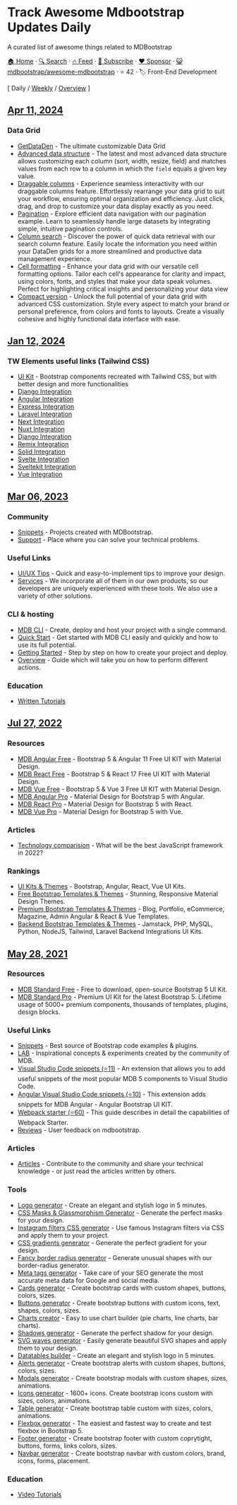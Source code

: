 # Track Awesome Mdbootstrap Updates Daily

A curated list of awesome things related to MDBootstrap

[🏠 Home](/README.md) · [🔍 Search](https://www.trackawesomelist.com/search/) · [🔥 Feed](https://www.trackawesomelist.com/mdbootstrap/awesome-mdbootstrap/rss.xml) · [📮 Subscribe](https://trackawesomelist.us17.list-manage.com/subscribe?u=d2f0117aa829c83a63ec63c2f&id=36a103854c) · [❤️  Sponsor](https://github.com/sponsors/theowenyoung) · [😺 mdbootstrap/awesome-mdbootstrap](https://github.com/mdbootstrap/awesome-mdbootstrap) · ⭐ 42 · 🏷️ Front-End Development

[ Daily / [Weekly](/content/mdbootstrap/awesome-mdbootstrap/week/README.md) / [Overview](/content/mdbootstrap/awesome-mdbootstrap/readme/README.md) ]

## [Apr 11, 2024](/content/2024/04/11/README.md)

### Data Grid

*   [GetDataDen](https://getdataden.com/) - The ultimate customizable Data Grid
*   [Advanced data structure](https://getdataden.com/docs/grid/features/data-loader/#client-side-data-example) - The latest and most advanced data structure allows customizing each column (sort, width, resize, field) and matches values from each row to a column in which the `field` equals a given key value.
*   [Draggable columns](https://getdataden.com/docs/grid/features/drag-and-drop/#basic-section) - Experience seamless interactivity with our draggable columns feature. Effortlessly rearrange your data grid to suit your workflow, ensuring optimal organization and efficiency. Just click, drag, and drop to customize your data display exactly as you need.
*   [Pagination](https://getdataden.com/docs/grid/features/pagination/#basic-section) - Explore efficient data navigation with our pagination example. Learn to seamlessly handle large datasets by integrating simple, intuitive pagination controls.
*   [Column search](https://getdataden.com/docs/grid/features/filtering/header-filters/#basic-section) - Discover the power of quick data retrieval with our search column feature. Easily locate the information you need within your DataDen grids for a more streamlined and productive data management experience.
*   [Cell formatting](https://getdataden.com/docs/grid/layout/custom-css/#cell-formatting-section) - Enhance your data grid with our versatile cell formatting options. Tailor each cell's appearance for clarity and impact, using colors, fonts, and styles that make your data speak volumes. Perfect for highlighting critical insights and personalizing your data view
*   [Compact version](https://getdataden.com/docs/grid/layout/custom-css/) - Unlock the full potential of your data grid with advanced CSS customization. Style every aspect to match your brand or personal preference, from colors and fonts to layouts. Create a visually cohesive and highly functional data interface with ease.

## [Jan 12, 2024](/content/2024/01/12/README.md)

### TW Elements useful links (Tailwind CSS)

*   [UI Kit](https://tw-elements.com/) - Bootstrap components recreated with Tailwind CSS, but with better design and more functionalities
*   [Django Integration](https://tw-elements.com/docs/standard/integrations/django-integration/)
*   [Angular Integration](https://tw-elements.com/docs/standard/integrations/angular-integration/)
*   [Express Integration](https://tw-elements.com/docs/standard/integrations/express-integration/)
*   [Laravel Integration](https://tw-elements.com/docs/standard/integrations/laravel-integration/)
*   [Next Integration](https://tw-elements.com/docs/standard/integrations/next-integration/)
*   [Nuxt Integration](https://tw-elements.com/docs/standard/integrations/nuxt-integration/)
*   [Django Integration](https://tw-elements.com/docs/standard/integrations/react-integration/)
*   [Remix Integration](https://tw-elements.com/docs/standard/integrations/remix-integration/)
*   [Solid Integration](https://tw-elements.com/docs/standard/integrations/solid-integration/)
*   [Svelte Integration](https://tw-elements.com/docs/standard/integrations/svelte-integration/)
*   [Sveltekit Integration](https://tw-elements.com/docs/standard/integrations/sveltekit-integration/)
*   [Vue Integration](https://tw-elements.com/docs/standard/integrations/vue-integration/)

## [Mar 06, 2023](/content/2023/03/06/README.md)

### Community

*   [Snippets](https://mdbootstrap.com/snippets/?tag=community) - Projects created with MDBootstrap.
*   [Support](https://mdbootstrap.com/support/) - Place where you can solve your technical problems.

### Useful Links

*   [UI/UX Tips](https://mdbootstrap.com/docs/standard/customization/ui-ux-tips/) - Quick and easy-to-implement tips to improve your design.
*   [Services](https://mdbootstrap.com/services/) - We incorporate all of them in our own products, so our developers are uniquely experienced with these tools. We also use a variety of other solutions.

### CLI & hosting

*   [MDB CLI](https://mdbgo.com/) - Create, deploy and host your project with a single command.
*   [Quick Start](https://mdbgo.com/docs/getting-started/quick-start/) - Get started with MDB CLI easily and quickly and how to use its full potential.
*   [Getting Started](https://mdbgo.com/docs/getting-started/installation/) - Step by step on how to create your project and deploy.
*   [Overview](https://mdbgo.com/docs/getting-started/overview/) - Guide which will take you on how to perform different actions.

### Education

*   [Written Tutorials](https://mdbootstrap.com/learn/mdb-foundations/basics/introduction/)

## [Jul 27, 2022](/content/2022/07/27/README.md)

### Resources

*   [MDB Angular Free](https://mdbootstrap.com/docs/angular/) - Bootstrap 5 & Angular 11 Free UI KIT with Material Design.
*   [MDB React Free](https://mdbootstrap.com/docs/react/) - Bootstrap 5 & React 17 Free UI KIT with Material Design.
*   [MDB Vue Free](https://mdbootstrap.com/docs/vue/) - Bootstrap 5 & Vue 3 Free UI KIT with Material Design.
*   [MDB Angular Pro](https://mdbootstrap.com/docs/angular/pro/) - Material Design for Bootstrap 5 with Angular.
*   [MDB React Pro](https://mdbootstrap.com/docs/react/pro/) - Material Design for Bootstrap 5 with React.
*   [MDB Vue Pro](https://mdbootstrap.com/docs/vue/pro/) - Material Design for Bootstrap 5 with Vue.

### Articles

*   [Technology comparision](https://mdbootstrap.com/docs/technology-comparison/) - What will be the best JavaScript framework in 2022?

### Rankings

*   [UI Kits & Themes](https://mdbootstrap.com/publications/ui-kits/) - Bootstrap, Angular, React, Vue UI Kits.
*   [Free Bootstrap Templates & Themes](https://mdbootstrap.com/publications/free-templates/) - Stunning, Responsive Material Design Themes.
*   [Premium Bootstrap Templates & Themes](https://mdbootstrap.com/publications/templates/) - Blog, Portfolio, eCommerce, Magazine, Admin Angular & React & Vue Templates.
*   [Backend Bootstrap Templates & Themes](https://mdbootstrap.com/publications/backend/) - Jamstack, PHP, MySQL, Python, NodeJS, Tailwind, Laravel Backend Integrations UI Kits.

## [May 28, 2021](/content/2021/05/28/README.md)

### Resources

*   [MDB Standard Free](https://mdbootstrap.com/docs/standard/) - Free to download, open-source Bootstrap 5 UI Kit.
*   [MDB Standard Pro](https://mdbootstrap.com/docs/standard/pro/) - Premium UI Kit for the latest Bootstrap 5. Lifetime usage of 5000+ premium components, thousands of templates, plugins, design blocks.

### Useful Links

*   [Snippets](https://mdbootstrap.com/snippets/) - Best source of Bootstrap code examples & plugins.
*   [LAB](https://mdbootstrap.com/docs/standard/lab/) - Inspirational concepts & experiments created by the community of MDB.
*   [Visual Studio Code snippets (⭐11)](https://github.com/mdbootstrap/MDB-VSCode-snippets) - An extension that allows you to add useful snippets of the most popular MDB 5 components to Visual Studio Code.
*   [Angular Visual Studio Code snippets (⭐10)](https://github.com/mdbootstrap/mdb-angular-vscode-snippets) - This extension adds snippets for MDB Angular - Angular Bootstrap UI KIT.
*   [Webpack starter (⭐60)](https://github.com/mdbootstrap/mdb-webpack-starter) - This guide describes in detail the capabilities of Webpack Starter.
*   [Reviews](https://www.g2.com/products/material-design-for-bootstrap/reviews) - User feedback on mdbootstrap.

### Articles

*   [Articles](https://mdbootstrap.com/articles/) - Contribute to the community and share your technical knowledge - or just read the articles written by others.

### Tools

*   [Logo generator](https://mdbootstrap.com/docs/standard/tools/design/logo-generator/) - Create an elegant and stylish logo in 5 minutes.
*   [CSS Masks & Glassmorphism Generator](https://mdbootstrap.com/docs/standard/tools/design/masks/) - Generate the perfect masks for your design.
*   [Instagram filters CSS generator](https://mdbootstrap.com/docs/standard/tools/design/instagram-filters/) - Use famous Instagram filters via CSS and apply them to your project.
*   [CSS gradients generator](https://mdbootstrap.com/docs/standard/tools/design/gradients/) - Generate the perfect gradient for your design.
*   [Fancy border radius generator](https://mdbootstrap.com/docs/standard/tools/design/fancy-border-radius/) - Generate unusual shapes with our border-radius generator.
*   [Meta tags generator](https://mdbootstrap.com/docs/standard/tools/builders/meta-tags/) - Take care of your SEO generate the most accurate meta data for Google and social media.
*   [Cards generator](https://mdbootstrap.com/docs/standard/tools/builders/cards/) - Create bootstrap cards with custom shapes, buttons, colors, sizes.
*   [Buttons generator](https://mdbootstrap.com/docs/standard/tools/builders/buttons/) - Create bootstrap buttons with custom icons, text, shapes, colors, sizes.
*   [Charts creator](https://mdbootstrap.com/docs/standard/tools/builders/charts/) - Easy to use chart builder (pie charts, line charts, bar charts).
*   [Shadows generator](https://mdbootstrap.com/docs/standard/tools/design/shadows/) - Generate the perfect shadow for your design.
*   [SVG waves generator](https://mdbootstrap.com/docs/standard/tools/design/waves/) - Easily generate beautiful SVG shapes and apply them to your design.
*   [Datatables builder](https://mdbootstrap.com/docs/standard/tools/builders/datatables/) - Create an elegant and stylish logo in 5 minutes.
*   [Alerts generator](https://mdbootstrap.com/docs/standard/tools/builders/alerts/) - Create bootstrap alerts with custom shapes, buttons, colors, sizes.
*   [Modals generator](https://mdbootstrap.com/docs/standard/tools/builders/modals/) - Create bootstrap modals with custom shapes, sizes, animations.
*   [Icons generator](https://mdbootstrap.com/docs/standard/tools/builders/icons/) - 1600+ icons. Create bootstrap icons custom with sizes, colors, animations.
*   [Table generator](https://mdbootstrap.com/docs/standard/tools/builders/table/) - Create bootstrap table custom with sizes, colors, animations.
*   [Flexbox generator](https://mdbootstrap.com/docs/standard/tools/builders/flexbox/) - The easiest and fastest way to create and test flexbox in Bootstrap 5.
*   [Footer generator](https://mdbootstrap.com/docs/standard/tools/builders/footer/) - Create bootstrap footer with custom coprytight, buttons, forms, links colors, sizes.
*   [Navbar generator](https://mdbootstrap.com/docs/standard/tools/builders/navbar/) - Create bootstrap navbar with custom colors, brand, icons, forms, placement.

### Education

*   [Video Tutorials](https://www.youtube.com/channel/UC5CF7mLQZhvx8O5GODZAhdA)